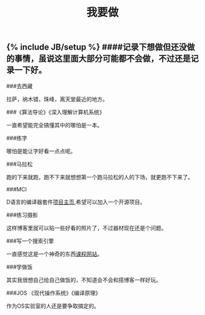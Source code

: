﻿---
layout: page
title: 我要做
header: project
group: rss
---
{% include JB/setup %}
####记录下想做但还没做的事情，虽说这里面大部分可能都不会做，不过还是记录一下好。
-----------------
###去西藏

拉萨，纳木错，珠峰，离天堂最近的地方。

###《算法导论》《深入理解计算机系统》

一直希望能完全搞懂其中的哪怕是一本。

###练字

哪怕是能让字好看一点点呢。

###马拉松

跑的下来就跑，跑不下来就想想第一个跑马拉松的人的下场，就更跑不下来了。

###MCI

D语言的编译器套件[项目主页](https://github.com/lycus/mci),希望可以加入一个开源项目。

###练习摄影

这样博客里就可以贴一些好看的照片了，不过器材现在还是个问题。

###写一个搜索引擎

一直感觉这是一个神奇的东西[课程网站](http://www.udacity.com/overview/Course/cs101/CourseRev/apr2012)。

###学做饭

其实我很想自己给自己做饭的，不知道会不会和搭博客一样好玩。

###JOS 《现代操作系统》《编译原理》

作为OS实验室的人还是要争取搞定的。



